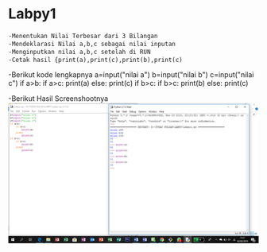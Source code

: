 # Labpy1
	-Menentukan Nilai Terbesar dari 3 Bilangan
	-Mendeklarasi Nilai a,b,c sebagai nilai inputan
	-Menginputkan nilai a,b,c setelah di RUN
	-Cetak hasil {print(a),print(c),print(b),print(c)
-Berikut kode lengkapnya
	a=input("nilai a")
	b=input("nilai b")
	c=input("nilai c")
	if a>b:
	    if a>c:
	        print(a)
	    else:
	        print(c)
	if b>c:
	    if b>c:
	        print(b)
	    else:
	        print(c)
      
-Berikut Hasil Screenshootnya
![img](https://github.com/zahira12/Labpy1/blob/master/hasil1.png)